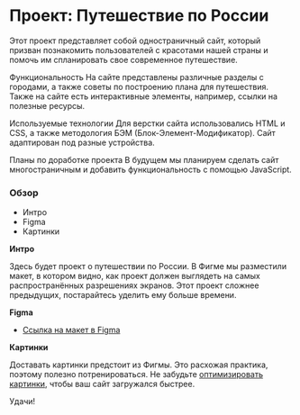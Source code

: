 # Проект: Путешествие по России
Этот проект представляет собой одностраничный сайт, который призван познакомить пользователей с красотами нашей страны и помочь им спланировать свое современное путешествие.

Функциональность
На сайте представлены различные разделы с городами, а также советы по построению плана для путешествия. Также на сайте есть интерактивные элементы, например, ссылки на полезные ресурсы.

Используемые технологии
Для верстки сайта использовались HTML и CSS, а также методология БЭМ (Блок-Элемент-Модификатор). Сайт адаптирован под разные устройства.

Планы по доработке проекта
В будущем мы планируем сделать сайт многостраничным и добавить функциональность с помощью JavaScript.

### Обзор
* Интро
* Figma
* Картинки

**Интро**


Здесь будет проект о путешествии по России.
В Фигме мы разместили макет, в котором видно, как проект должен выглядеть на самых распространённых разрешениях экранов.
Этот проект сложнее предыдущих, постарайтесь уделить ему больше времени.

**Figma**

* [Ссылка на макет в Figma](https://www.figma.com/file/5S2WSbEFL6awjVWJ0NWL8Q/Sprint-3_-Russia-_-desktop-mobile?node-id=28503%3A0)

**Картинки**

Доставать картинки предстоит из Фигмы. Это расхожая практика, поэтому полезно потренироваться.
Не забудьте [оптимизировать картинки](https://tinypng.com/), чтобы ваш сайт загружался быстрее.

Удачи!
